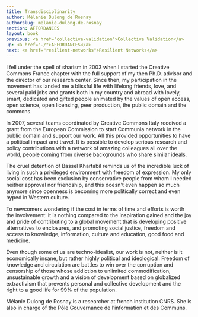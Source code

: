 ```yaml
---
title: Transdisciplinarity
author: Mélanie Dulong de Rosnay
authorslug: melanie-dulong-de-rosnay
section: AFFORDANCES
layout: book
previous: <a href="collective-validation">Collective Validation</a>
up: <a href="./">AFFORDANCES</a>
next: <a href="resilient-networks">Resilient Networks</a>
---
```


I fell under the spell of sharism in 2003 when I started the Creative
Commons France chapter with the full support of my then Ph.D. advisor
and the director of our research center. Since then, my participation
in the movement has landed me a blissful life with lifelong friends,
love, and several paid jobs and grants both in my country and abroad
with lovely, smart, dedicated and gifted people animated by the values
of open access, open science, open licensing, peer production, the
public domain and the commons.

In 2007, several teams coordinated by Creative Commons Italy received
a grant from the European Commission to start Communia network in the
public domain and support our work. All this provided opportunities to
have a political impact and travel. It is possible to develop serious
research and policy contributions with a network of amazing colleagues
all over the world, people coming from diverse backgrounds who share
similar ideals.

The cruel detention of Bassel Khartabil reminds us of the incredible
luck of living in such a privileged environment with freedom of
expression. My only social cost has been exclusion by conservative
people from whom I needed neither approval nor friendship, and this
doesn't even happen so much anymore since openness is becoming more
politically correct and even hyped in Western culture.

To newcomers wondering if the cost in terms of time and efforts is
worth the involvement: it is nothing compared to the inspiration
gained and the joy and pride of contributing to a global movement that
is developing positive alternatives to enclosures, and promoting
social justice, freedom and access to knowledge, information, culture
and education, good food and medicine.

Even though some of us are techno-idealist, our work is not, neither
is it economically insane, but rather highly political and
ideological. Freedom of knowledge and circulation are battles to win
over the corruption and censorship of those whose addiction to
unlimited commodification, unsustainable growth and a vision of
development based on globalized extractivism that prevents personal
and collective development and the right to a good life for 99% of the
population.

<p class="author bio">Mélanie Dulong de Rosnay is a researcher at french institution CNRS. She is also in charge of the Pôle Gouvernance de l’information et des Communs.</p>
